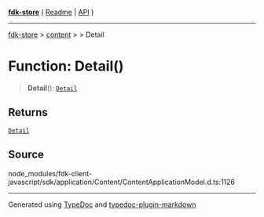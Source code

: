 [**fdk-store**](../../../README.md) ( [Readme](../../../README.md) \| [API](../../../API.md) )

---

[fdk-store](../../../API.md) > [content](../../README.md) > [<internal>](../README.md) > Detail

# Function: Detail()

> **Detail**(): [`Detail`](../type-aliases/type-alias.Detail.md)

## Returns

[`Detail`](../type-aliases/type-alias.Detail.md)

## Source

node_modules/fdk-client-javascript/sdk/application/Content/ContentApplicationModel.d.ts:1126

---

Generated using [TypeDoc](https://typedoc.org/) and [typedoc-plugin-markdown](https://www.npmjs.com/package/typedoc-plugin-markdown)
